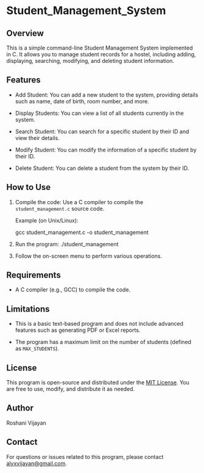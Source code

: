 # Student_Management_System

## Overview

This is a simple command-line Student Management System implemented in C. It allows you to manage student records for a hostel, including adding, displaying, searching, modifying, and deleting student information.

## Features

- Add Student: You can add a new student to the system, providing details such as name, date of birth, room number, and more.

- Display Students: You can view a list of all students currently in the system.

- Search Student: You can search for a specific student by their ID and view their details.

- Modify Student: You can modify the information of a specific student by their ID.

- Delete Student: You can delete a student from the system by their ID.

## How to Use

1. Compile the code: Use a C compiler to compile the `student_management.c` source code.

   Example (on Unix/Linux):

   gcc student_management.c -o student_management

   
2. Run the program:
  ./student_management



3. Follow the on-screen menu to perform various operations.

## Requirements

- A C compiler (e.g., GCC) to compile the code.

## Limitations

- This is a basic text-based program and does not include advanced features such as generating PDF or Excel reports.

- The program has a maximum limit on the number of students (defined as `MAX_STUDENTS`).

## License

This program is open-source and distributed under the [MIT License](LICENSE). You are free to use, modify, and distribute it as needed.

## Author

Roshani Vijayan

## Contact

For questions or issues related to this program, please contact alyxvijayan@gmail.com.

